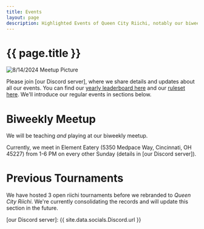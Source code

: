 ```yaml
---
title: Events
layout: page
description: Highlighted Events of Queen City Riichi, notably our biweekly meetup.
---
```


# {{ page.title }}

![8/14/2024 Meetup Picture](https://res.cloudinary.com/djvg6ubiy/image/upload/v1726340950/Queen%20City%20Riichi/Meetup_8_4_2_tables_sc1dwc.jpg)

Please join [our Discord server], where we share details and updates about all our events. You can find our [yearly leaderboard here](/leaderboard) and our [ruleset here](/ruleset). We'll introduce our regular events in sections below.

# Biweekly Meetup

We will be teaching *and* playing at our biweekly meetup.

Currently, we meet in Element Eatery (5350 Medpace Way, Cincinnati, OH 45227) from 1-6 PM on every other Sunday (details in [our Discord server]).

# Previous Tournaments

We have hosted 3 open riichi tournaments before we rebranded to *Queen City Riichi*. We're currently consolidating the records and will update this section in the future.

[our Discord server]: {{ site.data.socials.Discord.url }}
